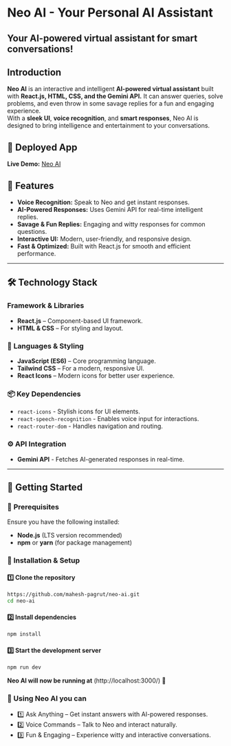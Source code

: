 # Neo AI - Your Personal AI Assistant  
## Your AI-powered virtual assistant for smart conversations!  

## Introduction  
**Neo AI** is an interactive and intelligent **AI-powered virtual assistant** built with **React.js, HTML, CSS, and the Gemini API.** It can answer queries, solve problems, and even throw in some savage replies for a fun and engaging experience.  
With a **sleek UI**, **voice recognition**, and **smart responses**, Neo AI is designed to bring intelligence and entertainment to your conversations.

## 🚀 Deployed App  
**Live Demo:** [Neo AI](https://neo-ai-pi.vercel.app)  

## 📌 Features  
- **Voice Recognition:** Speak to Neo and get instant responses.  
- **AI-Powered Responses:** Uses Gemini API for real-time intelligent replies.  
- **Savage & Fun Replies:** Engaging and witty responses for common questions.  
- **Interactive UI:** Modern, user-friendly, and responsive design.  
- **Fast & Optimized:** Built with React.js for smooth and efficient performance.  

---

## 🛠 Technology Stack

### **Framework & Libraries**  
- **React.js** – Component-based UI framework.  
- **HTML & CSS** – For styling and layout.  

### 📌 **Languages & Styling**  
- **JavaScript (ES6)** – Core programming language.  
- **Tailwind CSS** – For a modern, responsive UI.  
- **React Icons** – Modern icons for better user experience.  

### 📦 **Key Dependencies**  
- `react-icons` - Stylish icons for UI elements.  
- `react-speech-recognition` - Enables voice input for interactions.  
- `react-router-dom` - Handles navigation and routing.  


### ⚙ **API Integration**  
- **Gemini API** - Fetches AI-generated responses in real-time.
  
---

## 🚀 Getting Started

### 📌 **Prerequisites**  
Ensure you have the following installed:  
- **Node.js** (LTS version recommended)  
- **npm** or **yarn** (for package management)  

### 📂 **Installation & Setup**  

#### 1️⃣ **Clone the repository**  
```sh
https://github.com/mahesh-pagrut/neo-ai.git
cd neo-ai
```

#### 2️⃣ Install dependencies
```sh
npm install
```

#### 3️⃣ Start the development server
```sh
npm run dev
```

**Neo AI will now be running at**  (http://localhost:3000/) 🎉

### 📸 Using Neo AI you can

- 1️⃣ Ask Anything – Get instant answers with AI-powered responses.
- 2️⃣ Voice Commands – Talk to Neo and interact naturally.
- 3️⃣ Fun & Engaging – Experience witty and interactive conversations.

